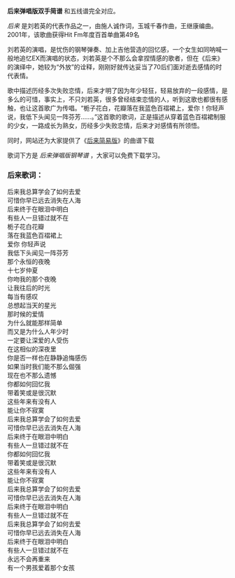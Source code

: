 

**后来弹唱版双手简谱** 和五线谱完全对应。

_后来_ 是刘若英的代表作品之一，由施人诚作词，玉城千春作曲，王继康编曲。2001年，该歌曲获得Hit Fm年度百首单曲第49名

刘若英的演唱，是忧伤的钢琴弹奏、加上吉他营造的回忆感，一个女生如同呐喊一般地追忆EX而演唱的状态，刘若英是个不那么会拿捏情感的歌者，但在《后来》的演绎中，她较为“外放”的诠释，刚刚好就传达妥当了70后们面对逝去感情的时代表情。

歌中描述历经多次失败恋情，后来才明了因为年少轻狂，轻易放弃的一段感情，是多么的可惜，事实上，不只刘若英，很多曾经结束恋情的人，听到这歌也都很有感触，也让这首歌广为传唱。“栀子花白，花瓣落在我蓝色百褶裙上，爱你！你轻声说，我低下头闻见一阵芬芳……。”这首歌的歌词，正是描述从穿着蓝色百褶裙制服的少女，一路成长为熟女，历经多少失败恋情，后来才对感情有所领悟。

同时，网站还为大家提供了《[后来简易版](Music-2065-后来简易版-刘若英.html "后来简易版")》的曲谱下载

歌词下方是 _后来弹唱版钢琴谱_ ，大家可以免费下载学习。

### 后来歌词：

后来我总算学会了如何去爱  
可惜你早已远去消失在人海  
后来终于在眼泪中明白  
有些人一旦错过就不在  
栀子花白花瓣  
落在我蓝色百褶裙上  
爱你 你轻声说  
我低下头闻见一阵芬芳  
那个永恒的夜晚  
十七岁仲夏  
你吻我的那个夜晚  
让我往后的时光  
每当有感叹  
总想起当天的星光  
那时候的爱情  
为什么就能那样简单  
而又是为什么人年少时  
一定要让深爱的人受伤  
在这相似的深夜里  
你是否一样也在静静追悔感伤  
如果当时我们能不那么倔强  
现在也不那么遗憾  
你都如何回忆我  
带着笑或是很沉默  
这些年来有没有人  
能让你不寂寞  
后来我总算学会了如何去爱  
可惜你早已远去消失在人海  
后来终于在眼泪中明白  
有些人一旦错过就不在  
你都如何回忆我  
带着笑或是很沉默  
这些年来有没有人  
能让你不寂寞  
后来我总算学会了如何去爱  
可惜你早已远去消失在人海  
后来终于在眼泪中明白  
有些人一旦错过就不在  
后来我总算学会了如何去爱  
可惜你早已远去消失在人海  
后来终于在眼泪中明白  
有些人一旦错过就不在  
永远不会再重来  
有一个男孩爱着那个女孩

